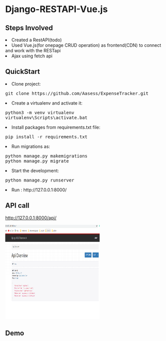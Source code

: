 # Django-RESTAPI-Vue.js

## Steps Involved
<li>Created a RestAPI(todo)</li>
<li>Used Vue.js(for onepage CRUD operation) as frontend(CDN) to connect and work with the RESTapi</li>
<li>Ajax using fetch api</li>

## QuickStart
<li>Clone project:
<pre>git clone https://github.com/Aasess/ExpenseTracker.git</pre>
</li>
<li>Create a virtualenv and activate it:
<pre>python3 -m venv virtualenv
virtualenv\Scripts\activate.bat</pre>
</li>
<li>Install packages from requirements.txt file:
<pre>pip install -r requirements.txt</pre>
</li>
<li>Run migrations as:
<pre>python manage.py makemigrations
python manage.py migrate</pre>
</li>
<li>Start the development:
<pre>python manage.py runserver</pre>
</li>
<li>Run : http://127.0.0.1:8000/</li>

## API call
http://127.0.0.1:8000/api/

<img src="demo/apioverview.PNG" width="300px" height="300px">

## Demo

